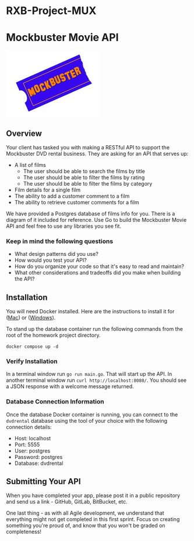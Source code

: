 # RXB-Project-MUX
# Mockbuster Movie API

![logo](./mockbuster-logo.jpeg)

## Overview

Your client has tasked you with making a RESTful API to support the Mockbuster DVD rental business. They are asking for an API that serves up:

- A list of films
  - The user should be able to search the films by title
  - The user should be able to filter the films by rating
  - The user should be able to filter the films by category
- Film details for a single film
- The ability to add a customer comment to a film
- The ability to retrieve customer comments for a film

We have provided a Postgres database of films info for you.  There is a diagram of it included for reference.
Use Go to build the Mockbuster Movie API and feel free to use any libraries you see fit.

### Keep in mind the following questions

- What design patterns did you use?
- How would you test your API?
- How do you organize your code so that it's easy to read and maintain?
- What other considerations and tradeoffs did you make when building the API?

## Installation

You will need Docker installed.
Here are the instructions to install it for ([Mac](https://docs.docker.com/docker-for-mac/install/)) or ([Windows](https://docs.docker.com/docker-for-windows/install/)).

To stand up the database container run the following commands from the root of the homework project directory.

```
docker compose up -d
```

### Verify Installation

In a terminal window run `go run main.go`. That will start up the API. In another terminal window run `curl http://localhost:8080/`. You should see a JSON response with a welcome message returned.

### Database Connection Information

Once the database Docker container is running, you can connect to the `dvdrental` database using the tool of your choice with the following connection details:

- Host: localhost
- Port: 5555
- User: postgres
- Password: postgres
- Database: dvdrental

## Submitting Your API

When you have completed your app, please post it in a public repository and send us a link - GitHub, GitLab, BitBucket, etc.

One last thing - as with all Agile development, we understand that everything might not get completed in this first sprint. Focus on creating something you're proud of, and know that you won't be graded on completeness!
